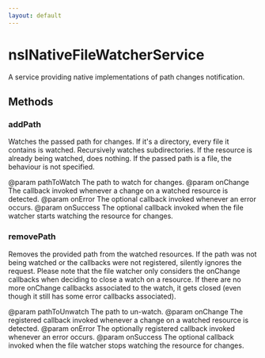 ```yaml
---
layout: default
---
```


# nsINativeFileWatcherService #

A service providing native implementations of path changes notification.


## Methods ##

### addPath ###

Watches the passed path for changes. If it's a directory, every file
it contains is watched. Recursively watches subdirectories. If the
resource is already being watched, does nothing. If the passed path
is a file, the behaviour is not specified.

@param pathToWatch The path to watch for changes.
@param onChange
       The callback invoked whenever a change on a watched
       resource is detected.
@param onError
       The optional callback invoked whenever an error occurs.
@param onSuccess
       The optional callback invoked when the file watcher starts
       watching the resource for changes.


### removePath ###

Removes the provided path from the watched resources. If the path
was not being watched or the callbacks were not registered, silently
ignores the request.
Please note that the file watcher only considers the onChange callbacks
when deciding to close a watch on a resource. If there are no more onChange
callbacks associated to the watch, it gets closed (even though it still has
some error callbacks associated).

@param pathToUnwatch The path to un-watch.
@param onChange
       The registered callback invoked whenever a change on a watched
       resource is detected.
@param onError
       The optionally registered callback invoked whenever an error
       occurs.
@param onSuccess
       The optional callback invoked when the file watcher stops
       watching the resource for changes.

